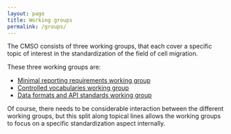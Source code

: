 ```yaml
---
layout: page
title: Working groups
permalink: /groups/
---
```


The CMSO consists of three working groups, that each cover a specific topic of
interest in the standardization of the field of cell migration.

These three working groups are:

- [Minimal reporting requirements working group](/groups/minimal-requirements)
- [Controlled vocabularies working group](/groups/controlled-vocabularies)
- [Data formats and API standards working group](/groups/formats-api)

Of course, there needs to be considerable interaction between the different
working groups, but this split along topical lines allows the working groups
to focus on a specific standardization aspect internally.
